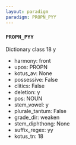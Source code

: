 ```yaml
---
layout: paradigm
paradigm: PROPN_PYY
---
```

### ` PROPN_PYY `

Dictionary class 18 y
* harmony: front
* upos: PROPN
* kotus_av: None
* possessive: False
* clitics: False
* deletion: y
* pos: NOUN
* stem_vowel: y
* plurale_tantum: False
* grade_dir: weaken
* stem_diphthong: None
* suffix_regex: yy
* kotus_tn: 18
